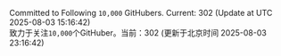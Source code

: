 Committed to Following `10,000` GitHubers. Current: <!-- FOLLOWING_COUNT -->302<!-- FOLLOWING_COUNT --> (Update at UTC <!-- LAST_UPDATED -->2025-08-03 15:16:42<!-- LAST_UPDATED -->)<br>
致力于关注`10,000`个GitHuber。当前：<!-- FOLLOWING_COUNT -->302<!-- FOLLOWING_COUNT --> (更新于北京时间 <!-- LAST_UPDATED_CST -->2025-08-03 23:16:42<!-- LAST_UPDATED_CST -->)
